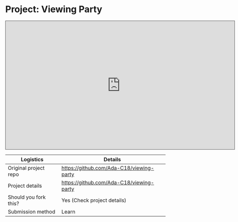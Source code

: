 # Project: Viewing Party

<iframe src="https://adaacademy.hosted.panopto.com/Panopto/Pages/Embed.aspx?pid=0c39bc7a-165a-4f5a-8d29-ace201679b6f&autoplay=false&offerviewer=true&showtitle=true&showbrand=false&start=0&interactivity=all" height="405" width="720" style="border: 1px solid #464646;" allowfullscreen allow="autoplay"></iframe>

| Logistics             | Details                                  |
| --------------------- | ---------------------------------------- |
| Original project repo | https://github.com/Ada-C18/viewing-party |
| Project details       | https://github.com/Ada-C18/viewing-party |
| Should you fork this? | Yes (Check project details)              |
| Submission method     | Learn                                    |
